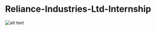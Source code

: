 # Reliance-Industries-Ltd-Internship

![alt text](https://github.com/Shreyas-l/Reliance-Industries-Ltd-Internship/blob/master/Internship_Completion_Report/c.png)